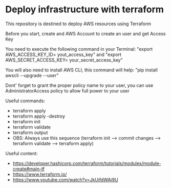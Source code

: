 # Deploy infrastructure with terraform
This repository is destined to deploy AWS resources using Terraform

Before you start, create and AWS Account to create an user and get Access Key

You need to execute the following command in your Terminal: "export AWS_ACCESS_KEY_ID= yout_access_key" and "export AWS_SECRET_ACCESS_KEY= your_secret_access_key"
  
You will also need to install AWS CLI, this command will help: "pip install awscli --upgrade --user"

Dont' forget to grant the proper policy name to your user, you can use AdministratorAccess policy to allow full power to your user

Useful commands:
- terraform apply
- terraform apply -destroy
- terraform init
- terraform validate
- terraform output
- OBS: Always use this sequence (terraform init --> commit changes --> terraform validate --> terraform apply)

Useful content:
- https://developer.hashicorp.com/terraform/tutorials/modules/module-create#main-tf
- https://www.terraform.io/
- https://www.youtube.com/watch?v=JkUifdWAi9U
